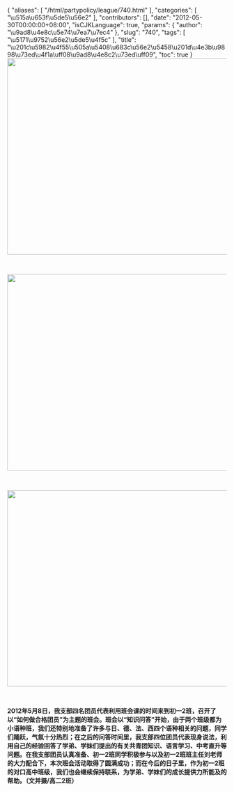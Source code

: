 {
    "aliases": [
        "/html/partypolicy/league/740.html"
    ],
    "categories": [
        "\u515a\u653f\u5de5\u56e2"
    ],
    "contributors": [],
    "date": "2012-05-30T00:00:00+08:00",
    "isCJKLanguage": true,
    "params": {
        "author": "\u9ad8\u4e8c\u5e74\u7ea7\u7ec4"
    },
    "slug": "740",
    "tags": [
        "\u5171\u9752\u56e2\u5de5\u4f5c"
    ],
    "title": "\u201c\u5982\u4f55\u505a\u5408\u683c\u56e2\u5458\u201d\u4e3b\u9898\u73ed\u4f1a\uff08\u9ad8\u4e8c2\u73ed\uff09",
    "toc": true
}
**<img
    src="https://cdn.tfls.online/mirror/full/11e6cff1a3483e5454ba41db47f658189228cf20.jpg"
    style="display:block;margin-left:auto;margin-right:auto;"
    decoding="async"
    fetchpriority="auto"
    loading="lazy"
    height="450"
    width="600"
/>**

 

**<img
    src="https://cdn.tfls.online/mirror/full/19a1218774a5c2b5233d95de34446df72549bbec.jpg"
    style="display:block;margin-left:auto;margin-right:auto;"
    decoding="async"
    fetchpriority="auto"
    loading="lazy"
    height="450"
    width="600"
/>**

 

**<img
    src="https://cdn.tfls.online/mirror/full/4a2ee0a77d0d44f9bcffae6920e7c2af984e3fb7.jpg"
    style="display:block;margin-left:auto;margin-right:auto;"
    decoding="async"
    fetchpriority="auto"
    loading="lazy"
    height="450"
    width="600"
/>**

 

**2012年5月8日，我支部四名团员代表利用班会课的时间来到初一2班，召开了以“如何做合格团员”为主题的班会。班会以“知识问答”开始，由于两个班级都为小语种班，我们还特别地准备了许多与日、德、法、西四个语种相关的问题，同学们踊跃，气氛十分热烈；在之后的问答时间里，我支部四位团员代表现身说法，利用自己的经验回答了学弟、学妹们提出的有关共青团知识、语言学习、中考直升等问题。在我支部团员认真准备、初一2班同学积极参与以及初一2班班主任刘老师的大力配合下，本次班会活动取得了圆满成功；而在今后的日子里，作为初一2班的对口高中班级，我们也会继续保持联系，为学弟、学妹们的成长提供力所能及的帮助。（文并摄/高二2班）**

